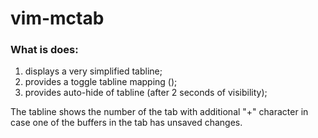 # vim-mctab

### What is does:
1. displays a very simplified tabline;
2. provides a toggle tabline mapping (<F3>);
3. provides auto-hide of tabline (after 2 seconds of visibility);

The tabline shows the number of the tab with additional "+" character in case
one of the buffers in the tab has unsaved changes.
